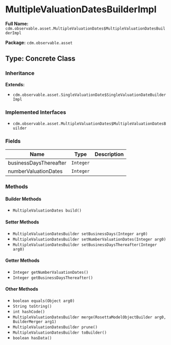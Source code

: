 # MultipleValuationDatesBuilderImpl

**Full Name:** `cdm.observable.asset.MultipleValuationDates$MultipleValuationDatesBuilderImpl`

**Package:** `cdm.observable.asset`

## Type: Concrete Class

### Inheritance

**Extends:**
- `cdm.observable.asset.SingleValuationDate$SingleValuationDateBuilderImpl`

### Implemented Interfaces

- `cdm.observable.asset.MultipleValuationDates$MultipleValuationDatesBuilder`

### Fields

| Name | Type | Description |
|------|------|-------------|
| businessDaysThereafter | `Integer` |  |
| numberValuationDates | `Integer` |  |

### Methods

#### Builder Methods

- `MultipleValuationDates build()`

#### Setter Methods

- `MultipleValuationDatesBuilder setBusinessDays(Integer arg0)`
- `MultipleValuationDatesBuilder setNumberValuationDates(Integer arg0)`
- `MultipleValuationDatesBuilder setBusinessDaysThereafter(Integer arg0)`

#### Getter Methods

- `Integer getNumberValuationDates()`
- `Integer getBusinessDaysThereafter()`

#### Other Methods

- `boolean equals(Object arg0)`
- `String toString()`
- `int hashCode()`
- `MultipleValuationDatesBuilder merge(RosettaModelObjectBuilder arg0, BuilderMerger arg1)`
- `MultipleValuationDatesBuilder prune()`
- `MultipleValuationDatesBuilder toBuilder()`
- `boolean hasData()`

